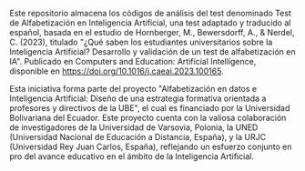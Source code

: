 Este repositorio almacena los códigos de análisis del test denominado Test de Alfabetización en Inteligencia Artificial, una test adaptado y traducido al español, basada en el estudio de Hornberger, M., Bewersdorff, A., & Nerdel, C. (2023), titulado "¿Qué saben los estudiantes universitarios sobre la Inteligencia Artificial? Desarrollo y validación de un test de alfabetización en IA". Publicado en Computers and Education: Artificial Intelligence, disponible en https://doi.org/10.1016/j.caeai.2023.100165.

Esta iniciativa forma parte del proyecto "Alfabetización en datos e Inteligencia Artificial: Diseño de una estrategia formativa orientada a profesores y directivos de la UBE", el cual es financiado por la Universidad Bolivariana del Ecuador. Este proyecto cuenta con la valiosa colaboración de investigadores de la Universidad de Varsovia, Polonia, la UNED (Universidad Nacional de Educación a Distancia, España), y la URJC (Universidad Rey Juan Carlos, España), reflejando un esfuerzo conjunto en pro del avance educativo en el ámbito de la Inteligencia Artificial.
